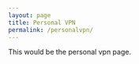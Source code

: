 ```yaml
---
layout: page
title: Personal VPN
permalink: /personalvpn/
---
```


This would be the personal vpn page.
